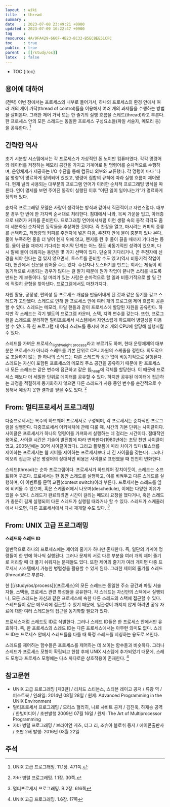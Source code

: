 ```yaml
---
layout  : wiki
title   : thread
summary : 
date    : 2023-07-08 23:49:21 +0900
updated : 2023-07-09 10:22:47 +0900
tag     : 
resource: 4A/9FA429-666F-4B23-8C33-B5EC8EE51CFC
toc     : true
public  : true
parent  : [[/study/os]]
latex   : false
---
```

* TOC
{:toc}

## 용어에 대하여

>
(전략) 이번 장에서는 프로세스의 내부로 들어가서, 하나의 프로세스의 환경 안에서 여러 개의 제어 가닥(thread of control)들을 이용해서 여러 개의 과제들을 수행하는 방법을 살펴본다.
그러한 제어 가닥 또는 한 줄기의 실행 흐름을 스레드(thread)라고 부른다.
한 프로세스 안의 모든 스레드는 동일한 프로세스 구성요소들(파일 서술자, 메모리 등)을 공유한다.
[^unix-471]

## 간략한 역사

>
초기 시분할 시스템에서는 각 프로세스가 가상적인 폰 노이만 컴퓨터였다.
각각 명령어와 데이터를 저장하는 메모리 공간을 가지고 기계어로 된 명령어를 순차적으로 수행하며, 운영체제가 제공하는 I/O 수단을 통해 컴퓨터 외부와 교류했다.
각 명령어 마다 '다음 명령'이 명료하게 정의되어 있었고, 명령어 집합의 규칙에 따라 실행 흐름이 제어됐다.
현재 널리 사용되는 대부분의 프로그램 언어가 이러한 순차적 프로그래밍 방식을 따른다.
언어 명세를 보면 주어진 동작이 실행된 이후 "어떤 일이 일어나는가”가 명료하게 정의돼 있다.
>
순차적 프로그래밍 모델은 사람이 생각하는 방식과 같아서 직관적이고 자연스럽다.
대부분 경우 한 번에 한 가지씩 순서대로 처리한다.
침대에서 나와, 목욕 가운을 입고, 아래층으로 내려가 커피를 준비한다.
프로그래밍 언어에서처럼 이런 생활 속의 동작 각각도 좀 더 세분화된 순차적인 동작들을 추상화한 것이다.
즉 찬장을 열고, 마시려는 커피의 종류를 선택하고, 적정량의 커피를 주전자에 넣은 다음, 주전자 안에 물이 충분히 있나 본다.
물이 부족하면 물을 더 넣어 렌지 위에 얹고, 렌지를 켠 후 물이 끓을 때까지 기다리는 등등.
물이 끓을 때까지 기다리는 마지막 단계는 어느 정도 비동기적인 성격이 있으며, 다시 말해 물이 데워지는 동안은 몇 가지 선택이 있다.
단순히 기다리거나, 곧 주전자에 신경을 써야 한다는 걸 잊지 않으면서, 토스트를 준비할 수도 있고(역시 비동기적 작업이다), 현관에서 신문을 집어올 수도 있다.
주전자나 토스터기를 만드는 회사는 제품이 비동기적으로 사용되는 경우가 많다는 걸 알기 때문에 뭔가 작업이 끝나면 소리를 내도록 만드는 게 보통이다.
일 머리가 있는 사람은 순차적으로 할 일과 비동기적으로 할 일 간에 적절히 균형을 찾아낸다.
프로그램에서도 마찬가지다.
>
자원 활용, 공정성, 편의성 등 프로세스 개념을 만들어내게 된 것과 같은 동기를 갖고 스레드가 고안됐다.
스레드로 인해 한 프로세스 안에 여러 개의 프로그램 제어 흐름이 공존할 수 있다.
스레드는 메모리, 파일 핸들과 같이 프로세스에 할당된 자원을 공유한다.
하지만 각 스레드는 각기 별도의 프로그램 카운터, 스택, 지역 변수를 갖는다.
또한, 프로그램을 스레드로 분리하면 멀티프로세서 시스템에서 자연스럽게 하드웨어 병렬성을 이용할 수 있다.
즉 한 프로그램 내 여러 스레드를 동시에 여러 개의 CPU에 할당해 실행시킬 수 있다.
>
스레드를 가벼운 프로세스<sub>lightweight process</sub>라고 부르기도 하며, 현대 운영체제의 대부분은 프로세스가 아니라 스레드를 기본 단위로 CPU 자원의 스케줄을 정한다.
의도적으로 조율하지 않는 한 하나의 스레드는 다른 스레드와 상관 없이 비동기적으로 실행된다.
스레드는 자신이 포함된 프로세스의 메모리 주소 공간을 공유하기 때문에 한 프로세스 내 모든 스레드는 같은 변수에 접근하고 같은 힙<sub>heap</sub>에 객체를 할당한다.
이 때문에 프로세스 때보다 더 세밀한 단위로 데이터를 공유할 수 있다.
하지만 공유된 데이터에 접근하는 과정을 적절하게 동기화하지 않으면 다른 스레드가 사용 중인 변수를 순간적으로 수정해서 예상치 못한 결과를 얻을 수도 있다.
[^java-concurrency-30]


## From: 멀티프로세서 프로그래밍

>
다중프로세서는 복수의 하드웨어 프로세서로 구성되며, 각 프로세서는 순차적인 프로그램을 실행한다.
다중프로세서 아키텍처에 관해 다룰 때, 시간의 기본 단위는 사이클이다.
사이클은 프로세서가 하나의 명령어를 가져와서 실행하는 데 걸리는 시간이다.
절대적인 용어로, 사이클 시간은 기술이 발전함에 따라 변화한다(1980년에는 초당 천만 사이클이었고, 2005년에는 30억 사이클이었다).
그리고 플랫폼에 따라 차이가 있다(토스터를 제어하는 프로세서는 웹 서버를 제어하는 프로세서보다 더 긴 사이클을 갖는다).
그러나 메모리 접근과 같은 명령어의 상대적인 비용은 사이클로 표현했을 때 천천히 변화한다.
>
스레드(thread)는 순차 프로그램이다.
프로세서가 하드웨어 장치이듯이, 스레드는 소프트웨어 구조다.
프로세서는 한 동안 스레드를 실행하고, 이를 비켜두고 다른 스레드를 실행하며, 이 이벤트를 문맥 교환(context switch)이라 부른다.
프로세서는 스레드를 옆에 비켜둘 수 있으며, 혹은 스케줄러에서 나오며(deschedule), 이에는 다양한 이유가 있을 수 있다.
스레드가 완료되려면 시간이 걸리는 메모리 요청을 했다거나, 혹은 스레드가 충분히 길게 실행되어 다른 스레드가 실행될 때라거나 할 수 있다.
스레드가 스케줄러에서 나오면, 다른 프로세서에서 다시 재개할 수도 있다.
[^art-of-616]

## From: UNIX 고급 프로그래밍

>
**스레드와 스레드 ID**
>
일반적으로 하나의 프로세스에는 제어의 줄기가 하나만 존재한다.
즉, 일단의 기계어 명령들이 한 번에 하나씩 실행된다.
그러나 문제의 서로 다른 부분을 여러 개의 제어 줄기로 처리할 때 더 풀기 쉬워지는 문제들도 있다.
또한 제어의 줄기가 여러 개이면 다중 프로세서 시스템에서 가능한 병렬성을 활용할 수 있게 된다.
그러한 제어의 줄기를 스레드(thread)라고 부른다.
>
한 [[/study/os/process]]{프로세스}의 모든 스레드는 동일한 주소 공간과 파일 서술자들, 스택들, 프로세스 관련 특성들을 공유한다.
각 스레드는 자신만의 스택에서 실행되나, 모든 스레드는 자신과 같은 프로세스에 속한 다른 스레드의 스택에 접근할 수 있다.
스레드들이 같은 메모리에 접근할 수 있기 때문에, 일관성이 깨지지 않게 하려면 공유 자료에 대한 여러 스레드들의 접근을 동기화할 필요가 있다.
>
프로세스처럼 스레드도 ID로 식별한다.
그러나 스레드 ID들은 한 프로세스 안에서만 유효하다.
즉, 한 프로세스의 스레드 ID는 다른 프로세스에서는 아무런 의미도 없다.
스레드 ID는 프로세스 안에서 스레드들을 다룰 때 특정 스레드를 지칭하는 용도로 쓰인다.
>
스레드를 제어하는 함수들은 프로세스를 제어하는 데 쓰이는 함수들과 비슷하다.
그러나 스레드가 프로세스 모형이 확립되고 한참 후에 UNIX 시스템에 추가되었기 때문에, 스레드 모형과 프로세스 모형에는 다소 까다로운 상호작용이 존재한다.
[^unix-17]

## 참고문헌

- UNIX 고급 프로그래밍 [제3판] / 리처드 스티븐스, 스티븐 레이고 공저 / 류광 역 / 퍼스트북 / 인쇄일: 2014년 08월 28일 / 원제: Advanced Programming in the UNIX Environment
- 멀티프로세서 프로그래밍 / 모리스 헐리히, 니르 샤비트 공저 / 김진욱, 하재승 공역 / 한빛미디어 / 초판발행 2009년 07월 16일 / 원제: The Art of Multiprocessor Programming
- 자바 병렬 프로그래밍 / 브라이언 게츠, 더그 리, 조슈아 블로쉬 등저 / 에이콘출판사 / 초판 2쇄 발행: 2016년 03월 22일

## 주석

[^art-of-616]: 멀티프로세서 프로그래밍. B.2장. 616쪽
[^unix-17]: UNIX 고급 프로그래밍. 1.6장. 17쪽
[^unix-471]: UNIX 고급 프로그래밍. 11.1장. 471쪽.
[^java-concurrency-30]: 자바 병렬 프로그래밍. 1.1장. 30쪽.

